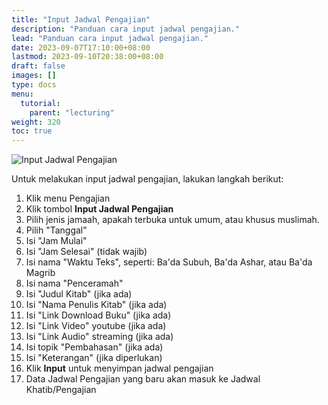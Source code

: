 ```yaml
---
title: "Input Jadwal Pengajian"
description: "Panduan cara input jadwal pengajian."
lead: "Panduan cara input jadwal pengajian."
date: 2023-09-07T17:10:00+08:00
lastmod: 2023-09-10T20:38:00+08:00
draft: false
images: []
type: docs
menu:
  tutorial:
    parent: "lecturing"
weight: 320
toc: true
---
```


![Input Jadwal Pengajian](images/desktop-view/17-input-jadwal-pengajian.jpg "Input Jadwal Pengajian")

Untuk melakukan input jadwal pengajian, lakukan langkah berikut:

1. Klik menu Pengajian
1. Klik tombol **Input Jadwal Pengajian**
1. Pilih jenis jamaah, apakah terbuka untuk umum, atau khusus muslimah.
1. Pilih "Tanggal"
1. Isi "Jam Mulai"
1. Isi "Jam Selesai" (tidak wajib)
1. Isi nama "Waktu Teks", seperti: Ba'da Subuh, Ba'da Ashar, atau Ba'da Magrib
1. Isi nama "Penceramah"
1. Isi "Judul Kitab" (jika ada)
1. Isi "Nama Penulis Kitab" (jika ada)
1. Isi "Link Download Buku" (jika ada)
1. Isi "Link Video" youtube (jika ada)
1. Isi "Link Audio" streaming (jika ada)
1. Isi topik "Pembahasan" (jika ada)
1. Isi "Keterangan" (jika diperlukan)
1. Klik **Input** untuk menyimpan jadwal pengajian
1. Data Jadwal Pengajian yang baru akan masuk ke Jadwal Khatib/Pengajian
